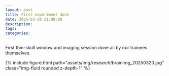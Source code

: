 ```yaml
---
layout: post
title: First experiment done
date: 2025-03-20 21:00:00
description: 
tags:
categories: 
---
```

First thin-skull window and imaging session done all by our trainees themselves.

<div class="row mt-3">
    <div class="col-sm mt-3 mt-md-0">
        {% include figure.html path="assets/img/research/brainImg_20250320.jpg" class="img-fluid rounded z-depth-1" %}
    </div>
</div>
<div class="caption">
</div>
